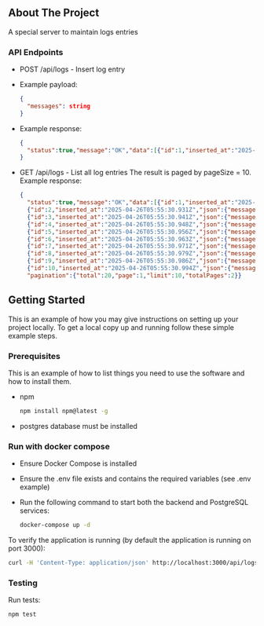 <!-- ABOUT THE PROJECT -->
## About The Project
A special server to maintain logs entries

### API Endpoints
* POST /api/logs - Insert log entry
- Example payload:
  ```json
  {
    "messages": string
  }
  ```
- Example response:
  ```json
  {
    "status":true,"message":"OK","data":[{"id":1,"inserted_at":"2025-04-26T05:55:30.923Z","json":{"message":"test 0"}}]
  }
  ```
* GET /api/logs - List all log entries
  The result is paged by pageSize = 10.
  Example response:
  ```json
  {
    "status":true,"message":"OK","data":[{"id":1,"inserted_at":"2025-04-26T05:55:30.923Z","json":{"message":"test 0"}},
    {"id":2,"inserted_at":"2025-04-26T05:55:30.931Z","json":{"message":"test 1"}},
    {"id":3,"inserted_at":"2025-04-26T05:55:30.941Z","json":{"message":"test 2"}},
    {"id":4,"inserted_at":"2025-04-26T05:55:30.948Z","json":{"message":"test 3"}},
    {"id":5,"inserted_at":"2025-04-26T05:55:30.956Z","json":{"message":"test 4"}},
    {"id":6,"inserted_at":"2025-04-26T05:55:30.963Z","json":{"message":"test 5"}},
    {"id":7,"inserted_at":"2025-04-26T05:55:30.971Z","json":{"message":"test 6"}},
    {"id":8,"inserted_at":"2025-04-26T05:55:30.979Z","json":{"message":"test 7"}},
    {"id":9,"inserted_at":"2025-04-26T05:55:30.986Z","json":{"message":"test 8"}},
    {"id":10,"inserted_at":"2025-04-26T05:55:30.994Z","json":{"message":"test 9"}}],
    "pagination":{"total":20,"page":1,"limit":10,"totalPages":2}}
  ```

<!-- GETTING STARTED -->
## Getting Started

This is an example of how you may give instructions on setting up your project locally.
To get a local copy up and running follow these simple example steps.

### Prerequisites

This is an example of how to list things you need to use the software and how to install them.
* npm
  ```sh
  npm install npm@latest -g
  ```
* postgres database must be installed

### Run with docker compose

* Ensure Docker Compose is installed
* Ensure the .env file exists and contains the required variables (see .env example)
* Run the following command to start both the backend and PostgreSQL services:

  ```sh
  docker-compose up -d
  ```

To verify the application is running (by default the application is running on port 3000):

  ```sh
  curl -H 'Content-Type: application/json' http://localhost:3000/api/logs
  ```

### Testing ###

Run tests:
  ```sh
  npm test
  ```
